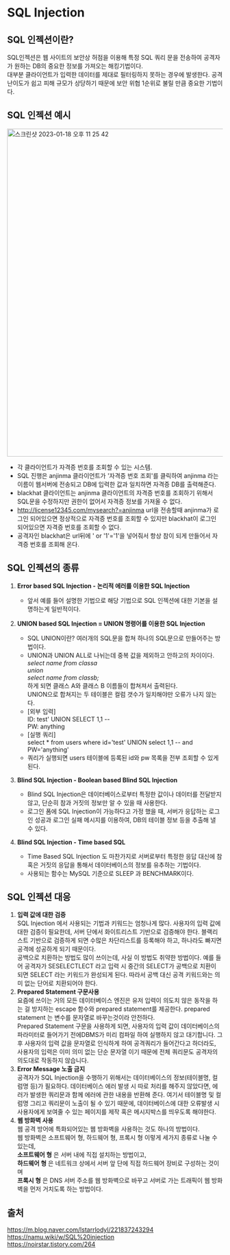 # SQL Injection

## SQL 인젝션이란?
SQL인젝션은 웹 사이트의 보안상 허점을 이용해 특정 SQL 쿼리 문을 전송하여 공격자가 원하는 DB의 중요한 정보를 가져오는 해킹기법이다.  
대부분 클라이언트가 입력한 데이터를 제대로 필터링하지 못하는 경우에 발생한다. 공격 난이도가 쉽고 피해 규모가 상당하기 때문에 보안 위협 1순위로 불릴 만큼 중요한 기법이다.

## SQL 인젝션 예시
<img width="765" alt="스크린샷 2023-01-18 오후 11 25 42" src="https://user-images.githubusercontent.com/70997596/213198161-a475d985-6ac9-44db-87f4-98d95d144f18.png">


- 각 클라이언트가 자격증 번호를 조회할 수 있는 시스템.
- SQL 진행은 anjinma 클라이언트가 '자격증 번호 조회'를 클릭하여 anjinma 라는 이름이 웹서버에 전송되고 DB에 입력한 값과 일치하면 자격증 DB를 출력해준다.
- blackhat 클라이언트는 anjinma 클라이언트의 자격증 번호를 조회하기 위해서 SQL문을 수정하지만 권한이 없어서 자격증 정보를 가져올 수 없다.
- http://license12345.com/mysearch?=anjinma url을 전송할때 anjinma가 로그인 되어있으면 정상적으로 자격증 번호를 조회할 수 있지만 blackhat이 로그인 되어있으면 자격증 번호를 조회할 수 없다.
- 공격자인 blackhat은 url뒤에 ' or '1'='1'을 넣어줘서 항상 참이 되게 만들어서 자격증 번호를 조회해 온다.

## SQL 인젝션의 종류

1. **Error based SQL Injection - 논리적 에러를 이용한 SQL Injection**  
    - 앞서 예를 들어 설명한 기법으로 해당 기법으로 SQL 인젝션에 대한 기본을 설명하는게 일반적이다.
2. **UNION based SQL Injection = UNION 명령어를 이용한 SQL Injection** 
    - SQL UNION이란? 여러개의 SQL문을 합쳐 하나의 SQL문으로 만들어주는 방법이다.  
    - UNION과 UNION ALL로 나뉘는데 중복 값을 제외하고 안하고의 차이이다.  
        *select name from classa*   
        *union*   
        *select name from classb;*   
        하게 되면 클래스 A와 클래스 B 이름들이 합쳐져서 출력된다.   
        UNION으로 합쳐지는 두 테이블은 컬럼 갯수가 일치해야만 오류가 나지 않는다.  
    - [외부 입력]  
        ID: test' UNION SELECT 1,1 --  
        PW: anything
    - [실행 쿼리]  
        select * from users where id='test' UNION select 1,1 -- and PW='anything'
    - 쿼리가 실행되면 users 테이블에 등록된 id와 pw 목록을 전부 조회할 수 있게 된다.
3. **Blind SQL Injection - Boolean based Blind SQL Injection**  
    - Blind SQL Injection은 데이터베이스로부터 특정한 값이나 데이터를 전달받지 않고, 단순히 참과 거짓의 정보만 알 수 있을 때 사용한다. 
    - 로그인 폼에 SQL Injection이 가능하다고 가정 했을 때, 서버가 응답하는 로그인 성공과 로그인 실패 메시지를 이용하여, DB의 테이블 정보 등을 추출해 낼 수 있다.

4. **Blind SQL Injection - Time based SQL**
    - Time Based SQL Injection 도 마찬가지로 서버로부터 특정한 응답 대신에 참 혹은 거짓의 응답을 통해서 데이터베이스의 정보를 유추하는 기법이다. 
    - 사용되는 함수는 MySQL 기준으로 SLEEP 과 BENCHMARK이다.


## SQL 인젝션 대응
1. **입력 값에 대한 검증**  
    SQL Injection 에서 사용되는 기법과 키워드는 엄청나게 많다. 사용자의 입력 값에 대한 검증이 필요한데, 서버 단에서 화이트리스트 기반으로 검증해야 한다. 블랙리스트 기반으로 검증하게 되면 수많은 차단리스트를 등록해야 하고, 하나라도 빠지면 공격에 성공하게 되기 때문이다.   
    공백으로 치환하는 방법도 많이 쓰이는데, 사실 이 방법도 취약한 방법이다. 예를 들어 공격자가 SESELECTLECT 라고 입력 시 중간의 SELECT가 공백으로 치환이 되면 SELECT 라는 키워드가 완성되게 된다. 따라서 공백 대신 공격 키워드와는 의미 없는 단어로 치환되어야 한다.
2. **Prepared Statement 구문사용**  
    요즘에 쓰이는 거의 모든 데이터베이스 엔진은 유저 입력이 의도치 않은 동작을 하는 걸 방지하는 escape 함수와 prepared statement를 제공한다. prepared statement 는 변수를 문자열로 바꾸는것이라 안전하다.  
    Prepared Statement 구문을 사용하게 되면, 사용자의 입력 값이 데이터베이스의 파라미터로 들어가기 전에DBMS가 미리 컴파일 하여 실행하지 않고 대기합니다. 그 후 사용자의 입력 값을 문자열로 인식하게 하여 공격쿼리가 들어간다고 하더라도, 사용자의 입력은 이미 의미 없는 단순 문자열 이기 때문에 전체 쿼리문도 공격자의 의도대로 작동하지 않습니다.
3. **Error Message 노출 금지**  
    공격자가 SQL Injection을 수행하기 위해서는 데이터베이스의 정보(테이블명, 컬럼명 등)가 필요하다. 데이터베이스 에러 발생 시 따로 처리를 해주지 않았다면, 에러가 발생한 쿼리문과 함께 에러에 관한 내용을 반환해 준다. 여기서 테이블명 및 컬럼명 그리고 쿼리문이 노출이 될 수 있기 때문에, 데이터베이스에 대한 오류발생 시 사용자에게 보여줄 수 있는 페이지를 제작 혹은 메시지박스를 띄우도록 해야한다.
4. **웹 방화벽 사용**  
    웹 공격 방어에 특화되어있는 웹 방화벽을 사용하는 것도 하나의 방법이다.  
    웹 방화벽은 소프트웨어 형, 하드웨어 형, 프록시 형 이렇게 세가지 종류로 나눌 수 있는데,   
    **소프트웨어 형** 은 서버 내에 직접 설치하는 방법이고,  
    **하드웨어 형** 은 네트워크 상에서 서버 앞 단에 직접 하드웨어 장비로 구성하는 것이며  
    **프록시 형** 은 DNS 서버 주소를 웹 방화벽으로 바꾸고 서버로 가는 트래픽이 웹 방화벽을 먼저 거치도록 하는 방법이다.

## 출처
https://m.blog.naver.com/lstarrlodyl/221837243294  
https://namu.wiki/w/SQL%20injection  
https://noirstar.tistory.com/264  
